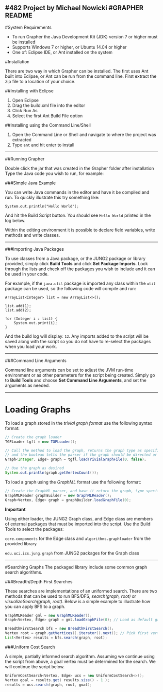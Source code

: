 #482 Project by Michael Nowicki
#GRAPHER README
---
#System Requirements

- To run Grapher the Java Development Kit (JDK) version 7 or higher must be installed
- Supports Windows 7 or higher, or Ubuntu 14.04 or higher
- One of: Eclipse IDE, or Ant installed on the system

#Installation

There are two way in which Grapher can be installed. The first uses
Ant built into Eclipse, or Ant can be run from the command line. First extract
the zip file to a location of your choice.

##Installing with Eclipse

1. Open Eclipse
2. Drag the build.xml file into the editor
3. Click Run As
4. Select the first Ant Build File option

##Installing using the Command Line/Shell

1. Open the Command Line or Shell and navigate to where the project was extracted
2. Type `ant` and hit enter to install

---

##Running Grapher

Double click the jar that was created in the Grapher folder after installation
Type the Java code you wish to run, for example:

###Simple Java Example

You can write Java commands in the editor and have it be compiled and run. To quickly illustrate this try something like:

    System.out.println("Hello World");

And hit the Build Script button. You should see `Hello World` printed in the log below.

Within the editing environment it is possible to declare field variables, write methods and write classes.

___

###Importing Java Packages

To use classes from a Java package, or the JUNG2 package or library provided, simply click **Build Tools** and click **Set Package Imports**. Look through the lists and check off the packages you wish to include and it can be used in your code.

For example, if the `java.util` package is imported any class within the `util` package can be used, so the following code will compile and run:

    ArrayList<Integer> list = new ArrayList<>();

    list.add(1);
    list.add(2);

    for (Integer i : list) {
        System.out.print(i);
    }

And the build log will display: `12`. Any imports added to the script will be saved along with the script so you do not have to re-select the packages when you load your work.

___

###Command Line Arguments

Command line arguments can be set to adjust the JVM run-time environment or as other parameters for the script being created. Simply go to **Build Tools** and choose **Set Command Line Arguments**, and set the arguments as needed.

---

# Loading Graphs

To load a graph stored in the *trivial graph format* use the following syntax format:
```java
// Create the graph loader
TGFLoader tgfl = new TGFLoader();

// Call the method to load the graph, returns the graph type as specified by the integer argument
// and the boolean tells the parser if the graph should be directed or not.
Graph<Integer, Edge> graph = tgfl.loadTrivialGraphFile(0, false);

// Use the graph as desired
System.out.println(graph.getVertexCount());
```
To load a graph using the *GraphML* format use the following format:

```java
// Create the GraphML parser, and have it return the graph, type specified by the integer argument 
GraphMLReader graphBuilder = new GraphMLReader();
Graph<Vertex, Edge> graph = graphBuilder.loadGraphFile(0);
```
**Important**

Using either loader, the JUNG2 Graph class, and Edge class are members of external packages that must be imported into the script. Use the Build Tools to select the packages: 

`core.components` for the Edge class and `algorithms.graphloader` from the provided library

`edu.uci.ics.jung.graph` from JUNG2 packages for the Graph class

---

#Searching Graphs
The packaged library include some common graph search algorithms. 

###Breadth/Depth First Searches

These searches are implementations of an uniformed search. There are two methods that can be used to run BFS/DFS, *search(graph, root)* or *visualizeSearch(graph, root)*. Below is a simple example to illustrate how you can apply BFS to a graph.

```java
GraphMLReader gml = new GraphMLReader();
Graph<Vertex, Edge> graph = gml.loadGraphFile(0); // Load as default graph type, sparse graph.

BreadthFirstSearch bfs = new BreadthFirstSearch();
Vertex root = graph.getVertices().iterator().next(); // Pick first vertex iterator points to as root
List<Vertex> results = bfs.search(graph, root);
```

###Uniform Cost Search

A simple, partially informed search algorithm. Assuming we continue using the script from above, a goal vertex must be determined for the search. We will continue the script below.

```java
UniformCostSearch<Vertex, Edge> ucs = new UniformCostSearch<>();
Vertex goal = results.get( results.size() - 1 );
results = ucs.search(graph, root, goal);
```
